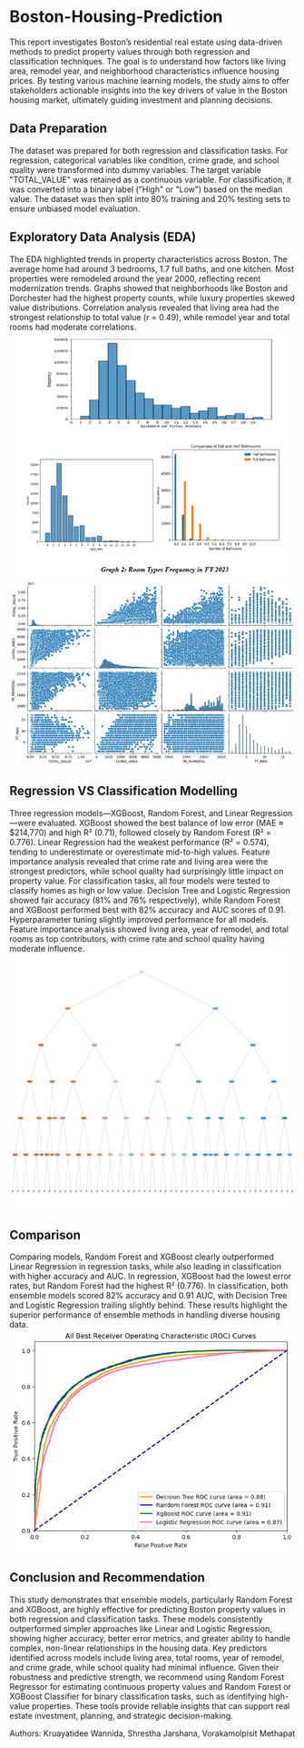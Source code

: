 # Boston-Housing-Prediction
This report investigates Boston’s residential real estate using data-driven methods to predict property values through both regression and classification techniques. The goal is to understand how factors like living area, remodel year, and neighborhood characteristics influence housing prices. By testing various machine learning models, the study aims to offer stakeholders actionable insights into the key drivers of value in the Boston housing market, ultimately guiding investment and planning decisions.

## Data Preparation
The dataset was prepared for both regression and classification tasks. For regression, categorical variables like condition, crime grade, and school quality were transformed into dummy variables. The target variable "TOTAL_VALUE" was retained as a continuous variable. For classification, it was converted into a binary label ("High" or "Low") based on the median value. The dataset was then split into 80% training and 20% testing sets to ensure unbiased model evaluation.

## Exploratory Data Analysis (EDA)
The EDA highlighted trends in property characteristics across Boston. The average home had around 3 bedrooms, 1.7 full baths, and one kitchen. Most properties were remodeled around the year 2000, reflecting recent modernization trends. Graphs showed that neighborhoods like Boston and Dorchester had the highest property counts, while luxury properties skewed value distributions. Correlation analysis revealed that living area had the strongest relationship to total value (r = 0.49), while remodel year and total rooms had moderate correlations.
![EDA](https://github.com/wannidasmile/Boston-Housing-Prediction/blob/main/Screenshot%202025-04-19%20184932.png)
![Pair Plot for Correlation Matrix](https://github.com/wannidasmile/Boston-Housing-Prediction/blob/main/Picture2.png)

## Regression VS Classification Modelling
Three regression models—XGBoost, Random Forest, and Linear Regression—were evaluated. XGBoost showed the best balance of low error (MAE ≈ $214,770) and high R² (0.71), followed closely by Random Forest (R² = 0.776). Linear Regression had the weakest performance (R² = 0.574), tending to underestimate or overestimate mid-to-high values. Feature importance analysis revealed that crime rate and living area were the strongest predictors, while school quality had surprisingly little impact on property value.
For classification tasks, all four models were tested to classify homes as high or low value. Decision Tree and Logistic Regression showed fair accuracy (81% and 76% respectively), while Random Forest and XGBoost performed best with 82% accuracy and AUC scores of 0.91. Hyperparameter tuning slightly improved performance for all models. Feature importance analysis showed living area, year of remodel, and total rooms as top contributors, with crime rate and school quality having moderate influence.
![DT](https://github.com/wannidasmile/Boston-Housing-Prediction/blob/main/decisiontree.png)

## Comparison
Comparing models, Random Forest and XGBoost clearly outperformed Linear Regression in regression tasks, while also leading in classification with higher accuracy and AUC. In regression, XGBoost had the lowest error rates, but Random Forest had the highest R² (0.776). In classification, both ensemble models scored 82% accuracy and 0.91 AUC, with Decision Tree and Logistic Regression trailing slightly behind. These results highlight the superior performance of ensemble methods in handling diverse housing data.
![ROC](https://github.com/wannidasmile/Boston-Housing-Prediction/blob/main/roc.png)

## Conclusion and Recommendation
This study demonstrates that ensemble models, particularly Random Forest and XGBoost, are highly effective for predicting Boston property values in both regression and classification tasks. These models consistently outperformed simpler approaches like Linear and Logistic Regression, showing higher accuracy, better error metrics, and greater ability to handle complex, non-linear relationships in the housing data. Key predictors identified across models include living area, total rooms, year of remodel, and crime grade, while school quality had minimal influence. Given their robustness and predictive strength, we recommend using Random Forest Regressor for estimating continuous property values and Random Forest or XGBoost Classifier for binary classification tasks, such as identifying high-value properties. These tools provide reliable insights that can support real estate investment, planning, and strategic decision-making.

Authors: Kruayatidee Wannida, Shrestha Jarshana, Vorakamolpisit Methapat
